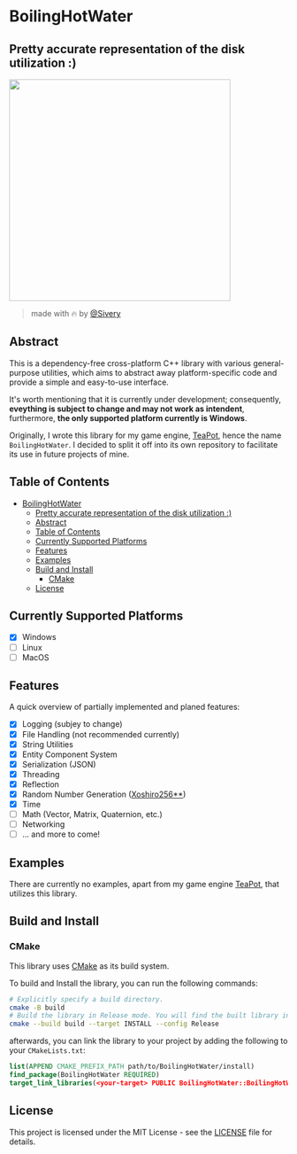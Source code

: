 # BoilingHotWater

## Pretty accurate representation of the disk utilization :)
<img src='https://github.com/siveryt/BoilingHotWater/assets/50551841/8d1253a7-f8a6-472a-be33-f3799d2beb86' width='400'>

> made with :fire: by [@Sivery](https://github.com/siveryt)

## Abstract
This is a dependency-free cross-platform C++ library with various general-purpose utilities, which aims to abstract away platform-specific code and provide a simple and easy-to-use interface.

It's worth mentioning that it is currently under development; consequently, **eveything is subject to change and may not work as intendent**, furthermore, **the only supported platform currently is Windows**.

Originally, I wrote this library for my game engine, [TeaPot](https://github.com/NextLegacy/Engine), hence the name `BoilingHotWater`. I decided to split it off into its own repository to facilitate its use in future projects of mine.

## Table of Contents
- [BoilingHotWater](#boilinghotwater)
  - [Pretty accurate representation of the disk utilization :)](#pretty-accurate-representation-of-the-disk-utilization-)
  - [Abstract](#abstract)
  - [Table of Contents](#table-of-contents)
  - [Currently Supported Platforms](#currently-supported-platforms)
  - [Features](#features)
  - [Examples](#examples)
  - [Build and Install](#build-and-install)
    - [CMake](#cmake)
  - [License](#license)

## Currently Supported Platforms
- [X] Windows
- [ ] Linux
- [ ] MacOS

## Features

A quick overview of partially implemented and planed features:

- [X] Logging (subjey to change)
- [X] File Handling (not recommended currently)
- [X] String Utilities
- [X] Entity Component System 
- [X] Serialization (JSON)
- [X] Threading
- [X] Reflection
- [X] Random Number Generation ([Xoshiro256**](https://prng.di.unimi.it/))
- [X] Time
- [ ] Math (Vector, Matrix, Quaternion, etc.)
- [ ] Networking
- [ ] ... and more to come!

## Examples
  
There are currently no examples, apart from my game engine [TeaPot](https://github.com/NextLegacy/Engine), that utilizes this library.

## Build and Install

### CMake

This library uses [CMake](https://cmake.org/) as its build system.

To build and Install the library, you can run the following commands:

```bash
# Explicitly specify a build directory.
cmake -B build
# Build the library in Release mode. You will find the built library in the `install` directory.
cmake --build build --target INSTALL --config Release
```

afterwards, you can link the library to your project by adding the following to your `CMakeLists.txt`:

```cmake
list(APPEND CMAKE_PREFIX_PATH path/to/BoilingHotWater/install)
find_package(BoilingHotWater REQUIRED)
target_link_libraries(<your-target> PUBLIC BoilingHotWater::BoilingHotWater)
```

## License

This project is licensed under the MIT License - see the [LICENSE](LICENSE) file for details.
